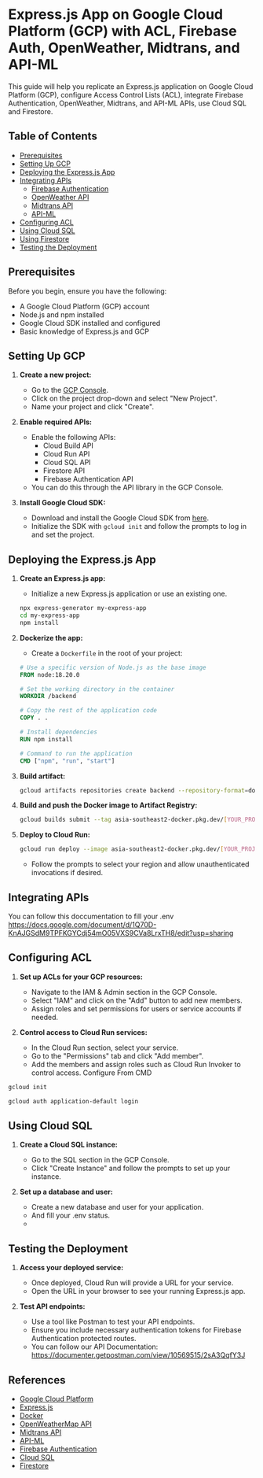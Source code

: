 # Express.js App on Google Cloud Platform (GCP) with ACL, Firebase Auth, OpenWeather, Midtrans, and API-ML

This guide will help you replicate an Express.js application on Google Cloud Platform (GCP), configure Access Control Lists (ACL), integrate Firebase Authentication, OpenWeather, Midtrans, and API-ML APIs, use Cloud SQL and Firestore.

## Table of Contents

- [Prerequisites](#prerequisites)
- [Setting Up GCP](#setting-up-gcp)
- [Deploying the Express.js App](#deploying-the-expressjs-app)
- [Integrating APIs](#integrating-apis)
  - [Firebase Authentication](#firebase-authentication)
  - [OpenWeather API](#openweather-api)
  - [Midtrans API](#midtrans-api)
  - [API-ML](#api-ml)
- [Configuring ACL](#configuring-acl)
- [Using Cloud SQL](#using-cloud-sql)
- [Using Firestore](#using-firestore)
- [Testing the Deployment](#testing-the-deployment)

## Prerequisites

Before you begin, ensure you have the following:

- A Google Cloud Platform (GCP) account
- Node.js and npm installed
- Google Cloud SDK installed and configured
- Basic knowledge of Express.js and GCP

## Setting Up GCP

1. **Create a new project:**
    - Go to the [GCP Console](https://console.cloud.google.com/).
    - Click on the project drop-down and select "New Project".
    - Name your project and click "Create".

2. **Enable required APIs:**
    - Enable the following APIs:
        - Cloud Build API
        - Cloud Run API
        - Cloud SQL API
        - Firestore API
        - Firebase Authentication API
    - You can do this through the API library in the GCP Console.

3. **Install Google Cloud SDK:**
    - Download and install the Google Cloud SDK from [here](https://cloud.google.com/sdk/docs/install).
    - Initialize the SDK with `gcloud init` and follow the prompts to log in and set the project.

## Deploying the Express.js App

1. **Create an Express.js app:**
    - Initialize a new Express.js application or use an existing one.
    ```bash
    npx express-generator my-express-app
    cd my-express-app
    npm install
    ```

2. **Dockerize the app:**
    - Create a `Dockerfile` in the root of your project:
    ```dockerfile
    # Use a specific version of Node.js as the base image
    FROM node:18.20.0
    
    # Set the working directory in the container
    WORKDIR /backend
    
    # Copy the rest of the application code
    COPY . .
    
    # Install dependencies
    RUN npm install
    
    # Command to run the application
    CMD ["npm", "run", "start"]
    ```

3. **Build artifact:**
    ```bash
    gcloud artifacts repositories create backend --repository-format=docker --location=asia-southeast2 --async
    ```

4. **Build and push the Docker image to Artifact Registry:**
    ```bash
    gcloud builds submit --tag asia-southeast2-docker.pkg.dev/[YOUR_PROJECT_ID]/backend/api-highking:your-tags
    ```

5. **Deploy to Cloud Run:**
    ```bash
    gcloud run deploy --image asia-southeast2-docker.pkg.dev/[YOUR_PROJECT_ID]/backend/api-highking:your-tags
    ```

    - Follow the prompts to select your region and allow unauthenticated invocations if desired.

## Integrating APIs

You can follow this doccumentation to fill your .env https://docs.google.com/document/d/1Q70D-KnAJGSdM9TPFKGYCdj54mO05VXS9CVa8LrxTH8/edit?usp=sharing

## Configuring ACL

1. **Set up ACLs for your GCP resources:**
    - Navigate to the IAM & Admin section in the GCP Console.
    - Select "IAM" and click on the "Add" button to add new members.
    - Assign roles and set permissions for users or service accounts if needed.

2. **Control access to Cloud Run services:**
    - In the Cloud Run section, select your service.
    - Go to the "Permissions" tab and click "Add member".
    - Add the members and assign roles such as Cloud Run Invoker to control access.
Configure From CMD
```bash
gcloud init
```
```bash
gcloud auth application-default login
```

## Using Cloud SQL

1. **Create a Cloud SQL instance:**
    - Go to the SQL section in the GCP Console.
    - Click "Create Instance" and follow the prompts to set up your instance.

2. **Set up a database and user:**
    - Create a new database and user for your application.
    - And fill your .env status.
    - 
## Testing the Deployment

1. **Access your deployed service:**
    - Once deployed, Cloud Run will provide a URL for your service.
    - Open the URL in your browser to see your running Express.js app.

2. **Test API endpoints:**
    - Use a tool like Postman to test your API endpoints.
    - Ensure you include necessary authentication tokens for Firebase Authentication protected routes.
    - You can follow our API Documentation: https://documenter.getpostman.com/view/10569515/2sA3QqfY3J

## References

- [Google Cloud Platform](https://cloud.google.com/)
- [Express.js](https://expressjs.com/)
- [Docker](https://www.docker.com/)
- [OpenWeatherMap API](https://openweathermap.org/api)
- [Midtrans API](https://midtrans.com/)
- [API-ML](https://api-ml.com/)
- [Firebase Authentication](https://firebase.google.com/docs/auth)
- [Cloud SQL](https://cloud.google.com/sql/docs)
- [Firestore](https://cloud.google.com/firestore/docs)


